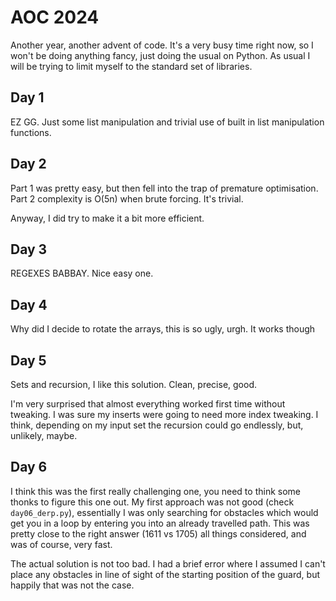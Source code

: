# AOC 2024
Another year, another advent of code. It's a very busy time right now, so I won't be doing anything fancy, just doing the usual on Python. As usual I will be trying to limit myself to the standard set of libraries.

## Day 1
EZ GG. Just some list manipulation and trivial use of built in list manipulation functions.

## Day 2
Part 1 was pretty easy, but then fell into the trap of premature optimisation. Part 2 complexity is O(5n) when brute forcing. It's trivial.

Anyway, I did try to make it a bit more efficient.

## Day 3
REGEXES BABBAY. Nice easy one.

## Day 4
Why did I decide to rotate the arrays, this is so ugly, urgh. It works though

## Day 5
Sets and recursion, I like this solution. Clean, precise, good.

I'm very surprised that almost everything worked first time without tweaking. I was sure my inserts were going to need more index tweaking. I think, depending on my input set the recursion could go endlessly, but, unlikely, maybe.

## Day 6
I think this was the first really challenging one, you need to think some thonks to figure this one out. My first approach was not good (check `day06_derp.py`), essentially I was only searching for obstacles which would get you in a loop by entering you into an already travelled path. This was pretty close to the right answer (1611 vs 1705) all things considered, and was of course, very fast.

The actual solution is not too bad. I had a brief error where I assumed I can't place any obstacles in line of sight of the starting position of the guard, but happily that was not the case.